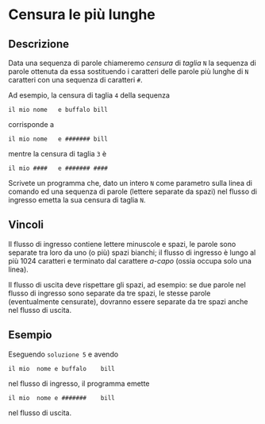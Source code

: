 Censura le più lunghe
=====================

Descrizione
-----------

Data una sequenza di parole chiameremo *censura* di *taglia* `N` la sequenza di
parole ottenuta da essa sostituendo i caratteri delle parole più lunghe di `N`
caratteri con una sequenza di caratteri `#`.

Ad esempio, la censura di taglia `4` della sequenza

    il mio nome   e buffalo bill

corrisponde a

    il mio nome   e ####### bill

mentre la censura di taglia `3` è

    il mio ####   e ####### ####

Scrivete un programma che, dato un intero `N` come parametro sulla linea di
comando ed una sequenza di parole (lettere separate da spazi) nel flusso di
ingresso emetta la sua censura di taglia `N`.


Vincoli
-------

Il flusso di ingresso contiene lettere minuscole e spazi, le parole sono
separate tra loro da uno (o più) spazi bianchi; il flusso di ingresso è lungo al
più 1024 caratteri e terminato dal carattere *a-capo* (ossia occupa solo una
linea).

Il flusso di uscita deve rispettare gli spazi, ad esempio: se due parole nel
flusso di ingresso sono separate da tre spazi, le stesse parole (eventualmente
censurate), dovranno essere separate da tre spazi anche nel flusso di uscita.


Esempio
-------

Eseguendo `soluzione 5` e avendo

    il mio  nome e buffalo    bill

nel flusso di ingresso, il programma emette

    il mio  nome e #######    bill

nel flusso di uscita.
